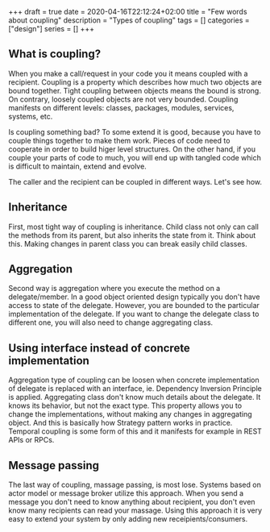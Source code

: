 +++ 
draft = true
date = 2020-04-16T22:12:24+02:00
title = "Few words about coupling"
description = "Types of coupling"
tags = []
categories = ["design"]
series = []
+++

## What is coupling?

When you make a call/request in your code you it means coupled with a recipient. Coupling is a property which describes how much two objects are bound together. 
Tight coupling between objects means the bound is strong. On contrary, loosely coupled objects are not very bounded.
Coupling manifests on different levels: classes, packages, modules, services, systems, etc.

Is coupling something bad? To some extend it is good, because you have to couple things together to make them work. Pieces of code need to cooperate in order to build higer level structures.
On the other hand, if you couple your parts of code to much, you will end up with tangled code which is difficult to maintain, extend and evolve.

The caller and the recipient can be coupled in different ways. Let's see how. 

## Inheritance
First, most tight way of coupling is inheritance. Child class not only can call the methods from its parent, but also inherits the state from it.
Think about this. Making changes in parent class you can break easily child classes.

## Aggregation
Second way is aggregation where you execute the method on a delegate/member. In a good object oriented design typically you don't have access to state of the delegate. 
However, you are bounded to the particular implementation of the delegate. If you want to change the delegate class to different one, you will also need to change aggregating class.

## Using interface instead of concrete implementation
Aggregation type of coupling can be loosen when concrete implementation of delegate is replaced with an interface, ie. Dependency Inversion Principle is applied.
Aggregating class don't know much details about the delegate. It knows its behavior, but not the exact type.
This property allows you to change the implementations, without making any changes in aggregating object. And this is basically how Strategy pattern works in practice.
Temporal coupling is some form of this and it manifests for example in REST APIs or RPCs.

## Message passing
The last way of coupling, massage passing, is most lose. Systems based on actor model or message broker utilize this approach. When you send a message you don't need to know anything about recipient, 
you don't even know many recipients can read your massage. Using this approach it is very easy to extend your system by only adding new receipients/consumers.

